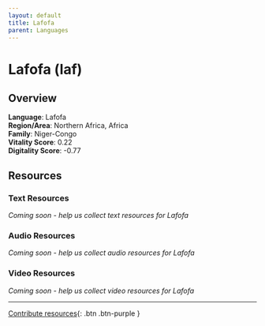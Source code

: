 ```yaml
---
layout: default
title: Lafofa
parent: Languages
---
```


# Lafofa (laf)

## Overview

**Language**: Lafofa  
**Region/Area**: Northern Africa, Africa  
**Family**: Niger-Congo  
**Vitality Score**: 0.22  
**Digitality Score**: -0.77  

## Resources

### Text Resources
*Coming soon - help us collect text resources for Lafofa*

### Audio Resources
*Coming soon - help us collect audio resources for Lafofa*

### Video Resources
*Coming soon - help us collect video resources for Lafofa*

---

[Contribute resources](https://fairtrain.github.io/){: .btn .btn-purple }
